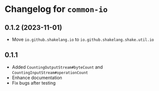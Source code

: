 # Changelog for `common-io`

## 0.1.2 (2023-11-01)

- Move `io.github.shakelang.io` to `io.github.shakelang.shake.util.io`


## 0.1.1

- Added `CountingOutputStream#byteCount` and `CountingInputStream#operationCount`
- Enhance documentation
- Fix bugs after testing